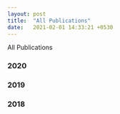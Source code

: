 ```yaml
---
layout: post
title:  "All Publications"
date:   2021-02-01 14:33:21 +0530
---
```

All Publications

### 2020


### 2019

### 2018
